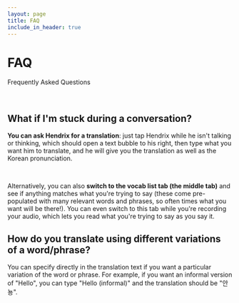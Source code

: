```yaml
---
layout: page
title: FAQ
include_in_header: true
---
```


# FAQ

Frequently Asked Questions

<br>

## **What if I'm stuck during a conversation?**

**You can ask Hendrix for a translation**: just tap Hendrix while he isn't talking or thinking, which should open a text bubble to his right, then type what you want him to translate, and he will give you the translation as well as the Korean pronunciation.

<br>

Alternatively, you can also **switch to the vocab list tab (the middle tab)** and see if anything matches what you're trying to say (these come pre-populated with many relevant words and phrases, so often times what you want will be there!). You can even switch to this tab while you're recording your audio, which lets you read what you're trying to say as you say it.

## **How do you translate using different variations of a word/phrase?**

You can specify directly in the translation text if you want a particular variation of the word or phrase. For example, if you want an informal version of "Hello", you can type "Hello (informal)" and the translation should be "안뇽".
